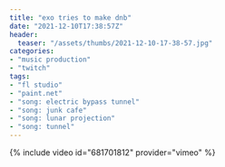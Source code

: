 ```yaml
---
title: "exo tries to make dnb"
date: "2021-12-10T17:38:57Z"
header:
  teaser: "/assets/thumbs/2021-12-10-17-38-57.jpg"
categories:
- "music production"
- "twitch"
tags:
- "fl studio"
- "paint.net"
- "song: electric bypass tunnel"
- "song: junk cafe"
- "song: lunar projection"
- "song: tunnel"
---
```

{% include video id="681701812" provider="vimeo" %}
